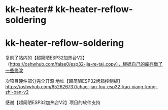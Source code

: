 # kk-heater# kk-heater-reflow-soldering
# kk-heater-reflow-soldering

复刻了站内的【超简陋ESP32加热台V2】（https://oshwhub.com/false0/esp32-jia-re-tai_copy），根据自己的库存做了一些修改

次项目硬件部分完全开源 地址【超简陋ESP32烤箱控制板】https://oshwhub.com/652626737/chao-jian-lou-esp32-kao-xiang-kong-zhi-ban-v2

感谢【超简陋ESP32加热台V2】项目的软件支持
